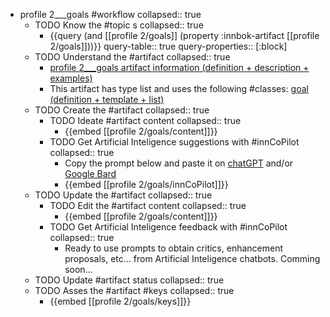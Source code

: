 
- profile 2___goals #workflow
   collapsed:: true
  - TODO Know the #topic s
    collapsed:: true
    - {{query (and [[profile 2/goals]] (property :innbok-artifact [[profile 2/goals]]))}}
      query-table:: true
      query-properties:: [:block]
  - TODO Understand the #artifact
    collapsed:: true
    - [profile 2___goals artifact information (definition + description + examples)](https://go.innbok.com/#/page/innBoK%2Fprofile-%28id%29%2Fgoals%2Finfo)
    - This artifact has type list and uses the following #classes: [goal (definition + template + list)](https://go.innbok.com/#/page/innBoK%2Fclass%2Fgoal)
  - TODO Create the #artifact
     collapsed:: true
    - TODO Ideate #artifact content
      collapsed:: true
      - {{embed [[profile 2/goals/content]]}}
    - TODO Get Artificial Inteligence suggestions with #innCoPilot
      collapsed:: true
      - Copy the prompt below and paste it on [chatGPT](https://chat.openai.com) and/or [Google Bard](https://bard.google.com/chat)
      - {{embed [[profile 2/goals/innCoPilot]]}}
  - TODO Update the #artifact
    collapsed:: true
    - TODO Edit the #artifact content
     collapsed:: true
      - {{embed [[profile 2/goals/content]]}}
    - TODO Get Artificial Inteligence feedback with #innCoPilot
      collapsed:: true
      - Ready to use prompts to obtain critics, enhancement proposals, etc... from Artificial Inteligence chatbots. Comming soon...
  - TODO Update #artifact status
    collapsed:: true
  - TODO Asses the #artifact #keys
    collapsed:: true
    - {{embed [[profile 2/goals/keys]]}}



